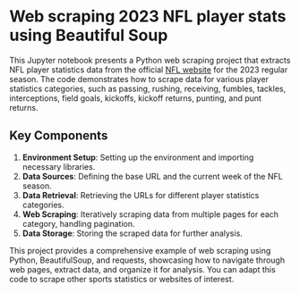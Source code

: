 # Web scraping 2023 NFL player stats using Beautiful Soup

This Jupyter notebook presents a Python web scraping project that extracts NFL player statistics data from the official [NFL website](https://www.nfl.com/stats/player-stats) for the 2023 regular season. The code demonstrates how to scrape data for various player statistics categories, such as passing, rushing, receiving, fumbles, tackles, interceptions, field goals, kickoffs, kickoff returns, punting, and punt returns.

## Key Components

1. **Environment Setup**: Setting up the environment and importing necessary libraries.
2. **Data Sources**: Defining the base URL and the current week of the NFL season.
3. **Data Retrieval**: Retrieving the URLs for different player statistics categories.
4. **Web Scraping**: Iteratively scraping data from multiple pages for each category, handling pagination.
5. **Data Storage**: Storing the scraped data for further analysis.

This project provides a comprehensive example of web scraping using Python, BeautifulSoup, and requests, showcasing how to navigate through web pages, extract data, and organize it for analysis. You can adapt this code to scrape other sports statistics or websites of interest.
